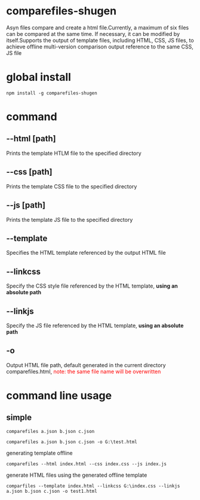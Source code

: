 # comparefiles-shugen

Asyn files compare and create a html file.Currently, a maximum of six files can be compared at the same time. If necessary, it can be modified by itself.Supports the output of template files, including HTML, CSS, JS files, to achieve offline multi-version comparison output reference to the same CSS, JS file

# global install

```
npm install -g comparefiles-shugen
```

# command

## --html [path]

Prints the template HTLM file to the specified directory

## --css [path]

Prints the template CSS file to the specified directory

## --js [path]

Prints the template JS file to the specified directory

## --template

Specifies the HTML template referenced by the output HTML file

## --linkcss

Specify the CSS style file referenced by the HTML template, **using an absolute path**

## --linkjs

Specify the JS file referenced by the HTML template, **using an absolute path**

## -o 

Output HTML file path, default generated in the current directory comparefiles.html, <font color="red">note: the same file name will be overwritten</font>

# command line usage

## simple

```shell
comparefiles a.json b.json c.json 
```

```shell
comparefiles a.json b.json c.json -o G:\test.html
```

generating template offline 

```shell
comparefiles --html index.html --css index.css --js index.js
```

generate HTML files using the generated offline template

```shell
comparfiles --template index.html --linkcss G:\index.css --linkjs a.json b.json c.json -o test1.html 
```


